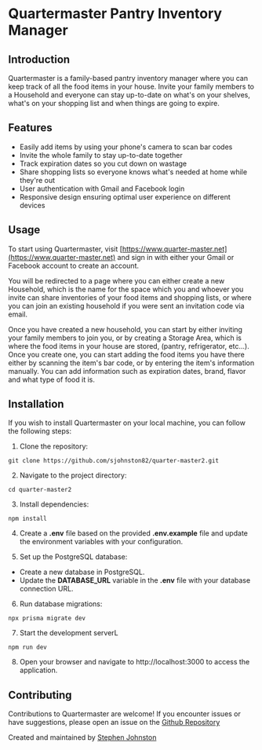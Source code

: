 # Quartermaster Pantry Inventory Manager

## Introduction

Quartermaster is a family-based pantry inventory manager where you can keep track of all the food items in your house. Invite your family members to a Household and everyone can stay up-to-date on what's on your shelves, what's on your shopping list and when things are going to expire.

## Features

- Easily add items by using your phone's camera to scan bar codes
- Invite the whole family to stay up-to-date together
- Track expiration dates so you cut down on wastage
- Share shopping lists so everyone knows what's needed at home while they're out
- User authentication with Gmail and Facebook login
- Responsive design ensuring optimal user experience on different devices

## Usage

To start using Quartermaster, visit [https://www.quarter-master.net](https://www.quarter-master.net) and sign in with either your Gmail or Facebook account to create an account.

You will be redirected to a page where you can either create a new Household, which is the name for the space which you and whoever you invite can share inventories of your food items and shopping lists, or where you can join an existing household if you were sent an invitation code via email.

Once you have created a new household, you can start by either inviting your family members to join you, or by creating a Storage Area, which is where the food items in your house are stored, (pantry, refrigerator, etc...). Once you create one, you can start adding the food items you have there either by scanning the item's bar code, or by entering the item's information manually. You can add information such as expiration dates, brand, flavor and what type of food it is.

## Installation

If you wish to install Quartermaster on your local machine, you can follow the following steps:

1. Clone the repository:

```
git clone https://github.com/sjohnston82/quarter-master2.git
```

2.  Navigate to the project directory:

```
cd quarter-master2
```

3.  Install dependencies:

```
npm install
```

4. Create a **.env** file based on the provided **.env.example** file and update the environment variables with your configuration.

5. Set up the PostgreSQL database:

- Create a new database in PostgreSQL.
- Update the **DATABASE_URL** variable in the **.env** file with your database connection URL.

6. Run database migrations:

```
npx prisma migrate dev
```

7. Start the development serverL

```
npm run dev
```

8. Open your browser and navigate to http://localhost:3000 to access the application.

## Contributing

Contributions to Quartermaster are welcome! If you encounter issues or have suggestions, please open an issue on the [Github Repository](https://github.com/sjohnston82/quarter-master2/issues/)

Created and maintained by [Stephen Johnston](https://stephenmjohnston.net)

